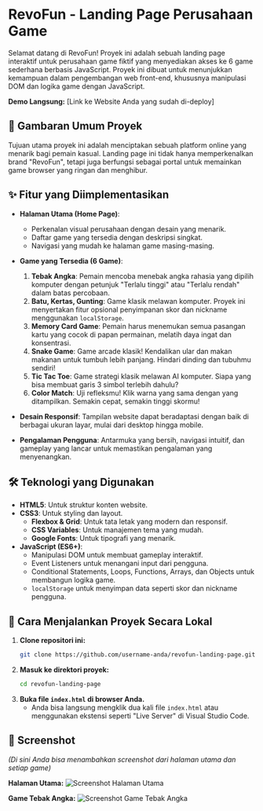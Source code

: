 # RevoFun - Landing Page Perusahaan Game

Selamat datang di RevoFun! Proyek ini adalah sebuah landing page interaktif untuk perusahaan game fiktif yang menyediakan akses ke 6 game sederhana berbasis JavaScript. Proyek ini dibuat untuk menunjukkan kemampuan dalam pengembangan web front-end, khususnya manipulasi DOM dan logika game dengan JavaScript.

**Demo Langsung:** [Link ke Website Anda yang sudah di-deploy]

## 📜 Gambaran Umum Proyek

Tujuan utama proyek ini adalah menciptakan sebuah platform online yang menarik bagi pemain kasual. Landing page ini tidak hanya memperkenalkan brand "RevoFun", tetapi juga berfungsi sebagai portal untuk memainkan game browser yang ringan dan menghibur.

## ✨ Fitur yang Diimplementasikan

- **Halaman Utama (Home Page)**:

  - Perkenalan visual perusahaan dengan desain yang menarik.
  - Daftar game yang tersedia dengan deskripsi singkat.
  - Navigasi yang mudah ke halaman game masing-masing.

- **Game yang Tersedia (6 Game)**:

  1.  **Tebak Angka**: Pemain mencoba menebak angka rahasia yang dipilih komputer dengan petunjuk "Terlalu tinggi" atau "Terlalu rendah" dalam batas percobaan.
  2.  **Batu, Kertas, Gunting**: Game klasik melawan komputer. Proyek ini menyertakan fitur opsional penyimpanan skor dan nickname menggunakan `localStorage`.
  3.  **Memory Card Game**: Pemain harus menemukan semua pasangan kartu yang cocok di papan permainan, melatih daya ingat dan konsentrasi.
  4.  **Snake Game**: Game arcade klasik! Kendalikan ular dan makan makanan untuk tumbuh lebih panjang. Hindari dinding dan tubuhmu sendiri!
  5.  **Tic Tac Toe**: Game strategi klasik melawan AI komputer. Siapa yang bisa membuat garis 3 simbol terlebih dahulu?
  6.  **Color Match**: Uji refleksmu! Klik warna yang sama dengan yang ditampilkan. Semakin cepat, semakin tinggi skormu!

- **Desain Responsif**: Tampilan website dapat beradaptasi dengan baik di berbagai ukuran layar, mulai dari desktop hingga mobile.

- **Pengalaman Pengguna**: Antarmuka yang bersih, navigasi intuitif, dan gameplay yang lancar untuk memastikan pengalaman yang menyenangkan.

## 🛠️ Teknologi yang Digunakan

- **HTML5**: Untuk struktur konten website.
- **CSS3**: Untuk styling dan layout.
  - **Flexbox & Grid**: Untuk tata letak yang modern dan responsif.
  - **CSS Variables**: Untuk manajemen tema yang mudah.
  - **Google Fonts**: Untuk tipografi yang menarik.
- **JavaScript (ES6+)**:
  - Manipulasi DOM untuk membuat gameplay interaktif.
  - Event Listeners untuk menangani input dari pengguna.
  - Conditional Statements, Loops, Functions, Arrays, dan Objects untuk membangun logika game.
  - `localStorage` untuk menyimpan data seperti skor dan nickname pengguna.

## 🚀 Cara Menjalankan Proyek Secara Lokal

1.  **Clone repositori ini:**
    ```bash
    git clone https://github.com/username-anda/revofun-landing-page.git
    ```
2.  **Masuk ke direktori proyek:**
    ```bash
    cd revofun-landing-page
    ```
3.  **Buka file `index.html` di browser Anda.**
    - Anda bisa langsung mengklik dua kali file `index.html` atau menggunakan ekstensi seperti "Live Server" di Visual Studio Code.

## 📸 Screenshot

_(Di sini Anda bisa menambahkan screenshot dari halaman utama dan setiap game)_

**Halaman Utama:**
![Screenshot Halaman Utama](link-ke-screenshot-anda.jpg)

**Game Tebak Angka:**
![Screenshot Game Tebak Angka](link-ke-screenshot-anda.jpg)
